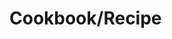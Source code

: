 # Cookbook/Recipe
<!-- Cut-n-Paste lösningar på vanliga problem, förklaringar och ger alltid den -->